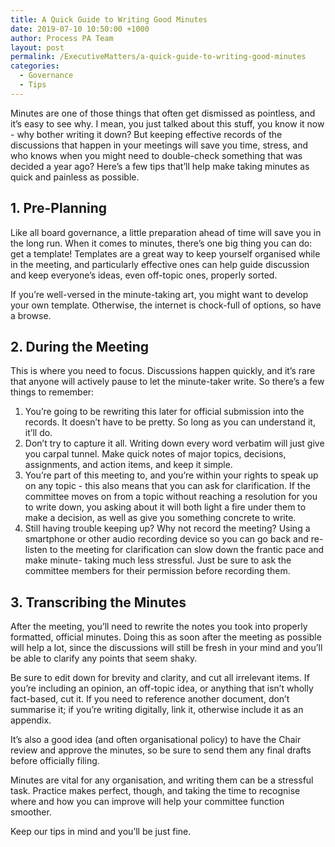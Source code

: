 ```yaml
---
title: A Quick Guide to Writing Good Minutes
date: 2019-07-10 10:50:00 +1000
author: Process PA Team
layout: post
permalink: /ExecutiveMatters/a-quick-guide-to-writing-good-minutes
categories:
  - Governance
  - Tips
---
```


Minutes are one of those things that often get dismissed as pointless, and it’s easy to see why. I mean, you just talked about this stuff, you know it now - why bother writing it down? But keeping effective records of the discussions that happen in your meetings will save you time, stress, and who knows when you might need to double-check something that was decided a year ago? Here’s a few tips that’ll help make taking minutes as quick and painless as possible.

## 1\. Pre-Planning

Like all board governance, a little preparation ahead of time will save you in the long run. When it comes to minutes, there’s one big thing you can do: get a template\! Templates are a great way to keep yourself organised while in the meeting, and particularly effective ones can help guide discussion and keep everyone’s ideas, even off-topic ones, properly sorted.

If you’re well-versed in the minute-taking art, you might want to develop your own template. Otherwise, the internet is chock-full of options, so have a browse.

## 2\. During the Meeting

This is where you need to focus. Discussions happen quickly, and it’s rare that anyone will actively pause to let the minute-taker write. So there’s a few things to remember:

1. You’re going to be rewriting this later for official submission into the records. It doesn’t have to be pretty. So long as you can understand it, it’ll do.
2. Don’t try to capture it all. Writing down every word verbatim will just give you carpal tunnel. Make quick notes of major topics, decisions, assignments, and action items, and keep it simple.
3. You’re part of this meeting to, and you’re within your rights to speak up on any topic - this also means that you can ask for clarification. If the committee moves on from a topic without reaching a resolution for you to write down, you asking about it will both light a fire under them to make a decision, as well as give you something concrete to write.
4. Still having trouble keeping up? Why not record the meeting? Using a smartphone or other audio recording device so you can go back and re-listen to the meeting for clarification can slow down the frantic pace and make minute- taking much less stressful. Just be sure to ask the committee members for their permission before recording them.

## 3\. Transcribing the Minutes

After the meeting, you’ll need to rewrite the notes you took into properly formatted, official minutes. Doing this as soon after the meeting as possible will help a lot, since the discussions will still be fresh in your mind and you’ll be able to clarify any points that seem shaky.

Be sure to edit down for brevity and clarity, and cut all irrelevant items. If you’re including an opinion, an off-topic idea, or anything that isn’t wholly fact-based, cut it. If you need to reference another document, don’t summarise it; if you’re writing digitally, link it, otherwise include it as an appendix.

It’s also a good idea (and often organisational policy) to have the Chair review and approve the minutes, so be sure to send them any final drafts before officially filing.

Minutes are vital for any organisation, and writing them can be a stressful task. Practice makes perfect, though, and taking the time to recognise where and how you can improve will help your committee function smoother.

Keep our tips in mind and you’ll be just fine.